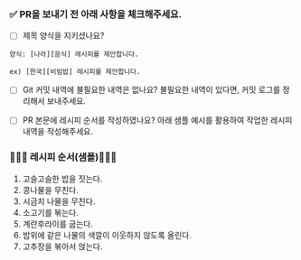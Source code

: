 ### ✅ PR을 보내기 전 아래 사항을 체크해주세요.

- [ ] 제목 양식을 지키셨나요?

```
양식: [나라][음식] 레시피를 제안합니다.

ex) [한국][비빔밥] 레시피를 제안합니다.
```
- [ ] Git 커밋 내역에 불필요한 내역은 없나요? 불필요한 내역이 있다면, 커밋 로그를 정리해서 보내주세요.
- [ ] PR 본문에 레시피 순서를 작성하였나요? 아래 샘플 예시를 활용하여 작업한 레시피 내역을 작성해주세요.


### 👨🏻‍🍳 레시피 순서(샘플)👩🏻‍🍳
1. 고슬고슬한 밥을 짓는다.
2. 콩나물을 무친다.
3. 시금치 나물을 무친다.
4. 소고기를 볶는다.
5. 계란후라이를 굽는다.
6. 밥위에 같은 나물의 색깔이 이웃하지 않도록 올린다.
7. 고추장을 볶아서 얹는다.
